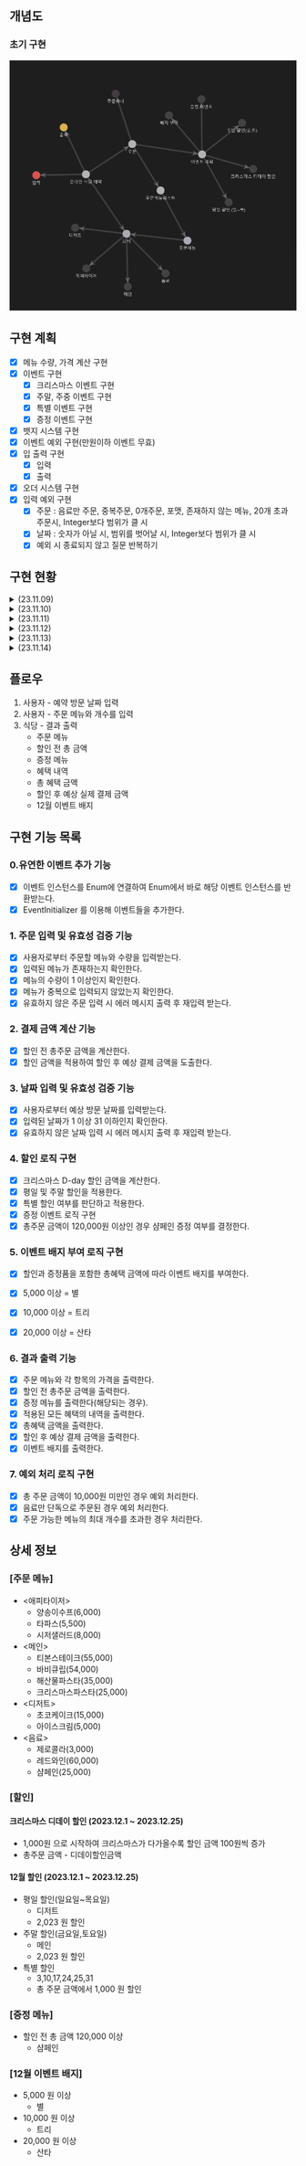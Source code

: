 ## 개념도

### 초기 구현
![img.png](img.png)


## 구현 계획
- [x] 메뉴 수량, 가격 계산 구현
- [x] 이벤트 구현
  - [x] 크리스마스 이벤트 구현
  - [x] 주말, 주중 이벤트 구현
  - [x] 특별 이벤트 구현
  - [x] 증정 이벤트 구현
- [x] 뱃지 시스템 구현
- [x] 이벤트 예외 구현(만원이하 이벤트 무효)
- [x] 입 출력 구현 
  - [x] 입력
  - [x] 출력
- [x] 오더 시스템 구현
- [x] 입력 예외 구현
  - [x] 주문 : 음료만 주문, 중복주문, 0개주문, 포맷, 존재하지 않는 메뉴, 20개 초과 주문시, Integer보다 범위가 클 시
  - [x] 날짜 : 숫자가 아닐 시, 범위를 벗어날 시, Integer보다 범위가 클 시
  - [x] 예외 시 종료되지 않고 질문 반복하기
## 구현 현황

<details>
<summary>(23.11.09)</summary> 

- [x] 개념도 설계 및 구현계획 작성 
- [x] 음식,주문, 주문목록, 주문메뉴 구현
- [x] 테스트 코드 구현
  - 음식 : 문자열로 Enum 반환 검증
  - 주문메뉴 : 메뉴가격, 문자열로 주문메뉴 반환 검증
  - 주문목록 : 총 가격 반환 검증 
- [x] 문자열로 Enum 반환 방식 변경
  - interface 내부에 hashMap 인스턴스로 구현
    - 문제점
      - 초기화 되지 않으면 값을 찾을수 없는 문제가 존재
      - 또한 MenuItem 에서 바로 hashMap 접근 가능한 문제가 존재
    - 해결
      - hashMap 을 가지는 유틸리티 클레스인 MenuList 추가
        - 정적 초기화를 사용하여 MenuList가 실행 될 때 음식메뉴들을 전부 저장하도록 구현
        - 정적 초기화를 사용하면 해당 객체를 최초 호출하여 JVM 에 로드될 때 메뉴 리스트를 초기화 함.
- 배운점
  - 정적 초기화 : static {} 
    - 해당 클래스가 처음으로 JVM에 로드 될 때 실행된다.
    - 애플리케이션이 구동되는 과정 중에 특정 클래스가 처음 사용되면, JVM은 그 클래스를 메모리에 로드하고 정적 초기화 블록을 실행한다.
    - 이후에는 추가적인 정적 초기화가 발생하지 않는다.
    - 클래스의 코드가 실행 될 때 로드되므로, 정적 초기화 블록도 그 시점에 실행된다. 
    - 이러한 메커니즘을 Lazy Loading(지연로딩), 또는 Class Loading on Demand 라고 한다.
    
  - lazy loading(지연로딩)
    - JPA 에서만 사용하는 용어인줄 알았으나, 프로그래밍 전반에 걸쳐 사용되는 용어라는것을 배움
    - 필요할 때까지 데이터나 객체의 로드를 연기하는 기법
    - JVM의 기본 동작. 기본값
    - 메모리 사용을 최적화하고, 애플리케이션의 시작 시간을 단축하며, 불필요한 계산을 방지한다.
    - Java의 경우에도, 클래스가 사용되기 전까지는 로딩을 연기한다.
    - 지연 초기화라는 비슷한 용어가 존재하나 다른 개념이다.
    
  - lazy initialization(지연 초기화)
    - 객체가 실제로 사용될 때까지 연기하는 디자인 패턴
    - 개발자가 명시적으로 구현해야 함
    - 리소스가 많이 소모되는 객체 생성을 최적화 하는데 사용
    - 객체가 필요할 때까지 인스턴스화를 연기하여 불필요한 메모리 사용을 줄이고, 초기화에 소요되는 비용을 절약
    
  - 유틸 클레스의 초기화 시점
    - 이전에는 단순히 애플리케이션이 실행 될 때 static 필드에 존재하는 클래스는 전부 초기화가 진행되는줄 알았으나, 지연로딩으로 인하여 해당 클래스에 접근하는 시점에 초기화 된다는것을 학습 
    
  - ConcurrentHashMap 의 필요 시점
    - 애플리케이션 런타임 중에 데이터가 추가되거나 삭제되는 중 동적이 변경이 발생할 때 사용한다.
    - MenuList가 현재는 변경 없이 읽기만 지원하므로 HashMap 만으로도 충분하다.
    
  - JVM의 로드과정 : 모든 클래스 로더는 클래스 로딩 및 초기화 과정을 거친다.
    - 1. 클래스 로더(Class Loaders) : 애플리케이션 실행 시 필요한 클래스를 로드하는 역할을 한다. 모든 클래스들이 필수적으로 로드되는것이 아니며, 모든것들은 필요할 때 로드된다.
      - 부트 스트랩 클래스 로더 : 자바 핵심 API들을 로드 ex) java.lang.Object
      - 확장 클래스 로더 : 표준 자바 API 확장 클래스들을 로드 ex) Java Cryptography Extension(JCE)
      - 시스템 클래스 로더 : 개발자가 작성한 클래스 및 사용자 지정경로에 있는 클래스 로드 ex)Spring Framework, JPA 등
    - 2. 클래스 로딩 및 초기화 : 클래스가 실제로 사용될 때까지 로딩 및 초기화가 연기된다.
      - 로딩 : 클래스 로더가 클래스를 메모리에 로드한다.
      - 링킹 : 로드된 클래스가 검증되고, 클래스 변수(static variables)에 메모리가 할당되며, 참조가 해석된다.
      - 초기화 : 클래스가 실제로 사용될 때 클래스 변수가 최종 값을 할당받고, 초기화 블록이 실행된다. 초기화 순서는 정적 필드와 블록이 먼저, 그 다음에 인스턴스 필드와 생성자가 실행된다.
    
</details>



<details>
<summary>(23.11.10)</summary>

- [x] 크리스마스 디데이 이벤트 구현
  - 이벤트 기간을 생성자 파라미터로 설정해 확장성 있게 설계하려 시도
  - ChronoUnit 사용하여 로직구현
- [x] 평일 할인 이벤트 구현
  - ```LocalDate.getDayOfWeek``` 를 사용하여 평일을 구하는 로직 구현
- [x] 주말 할인 이벤트 구현
- [x] 샴페인 증정 이벤트 구현
- [x] 인터페이스 메서드가 증가함에 따라 오버로딩이 아닌 각자의 메서드명을 설정
- [x] 특별 할인 이벤트 구현
- [x] 최상위 WooWaEvent 인터페이스를 상속하는 종목별 이벤트 인터페이스 구현
- [x] 각각의 구현 이벤트 클래스 파라미터로 기간,상품,할인율 등 스스로 결정할수있게 구현
- [x] 한달, 특정일, 특정주, 만큼의 기한을 생성할수있는 EventPeriod 구현
- [x] WeekDiscountEvent 주말(토,일) -> 주말(금,토)로 변경
- [x] 이벤트핸들러 구현

- [x] WooWaEvent 내부 메서드에 대한 고민
  - 이벤트 로직을 실행하는 ```execute()```
  - 이벤트 기간인지 확인하는 ```isEventActivate()```
  - 크리스마스 이벤트를 보면 어차피 ```isEventActivate()```는 ```execute()``` 시 포함되는데 public으로 둘 필요가 있을까?
    - ```isEventActivate()```를 private로 변경했을 때 예상
      - 캡슐화 원칙을 유지하여 객체 내 데이터를 외부에 노출하지 아니한다.
    - ```isEventActivate()```를 private로 변경했을 때 고민
      - 추후 어떤 로직(ex: 이벤트의 활성/비활성 상태를 확인하고 실행하는 로직)이 구현될지 몰라 섣불리 변경하기가 고민된다.
      - private로 구현해야한다면 다른 이벤트 클래스에 일일이 코드를 적어야한다
    - ```isEventActivate()```를 유틸클래스로 따로 추출했을 때 고민
      - 그렇다면 결국 interface에서 시작날짜와 종료날짜를 가져와야하므로, 코드는 복잡해지고, 이전보다 데이터도 외부에 더 자세히 노출된다.
    - 결론
      - 인터페이스에 ```isEventActivate()```를 사용하는것이 설계를 더 단순화하고, 내부정보를 덜 노출하며, 추후 확장성도 있다고 생각한다.
- [x] 크리스마스디데이할인 이벤트와 다른 이벤트들을 인터페이스로 묶는것에 대한 고민
  - 현재 인터페이스에서 ```execute()```가 받는 파라미터는 LocalDate 하나 뿐인데, 다른 로직들은 orderMenu를 추가적으로 받아야 한다.
    - 그냥 오버로딩해서 받아버리면 쉬울 일이지만, 의미없는 메서드가 생성되어버린다.
  - 해결방안
    1. LocalDate, OrderMenu를 새로운 클래스로 감싸 파라미터로 받는 방법.
       - 장점 : 미래에 파라미터에 추가 정보가 필요한 경우, 쉽게 확장이 가능하다.
       - 단점 : 매개변수를 전달하기 전에, 객체를 생성하여 전달하여야 한다. 코드가 약간 복잡해진다. 또한 크리스마스 할인의 경우 필요없는 OrderMenu 데이터까지 전송된다.
    2. default 메서드를 사용하여 ```isEventActivate()```를 오버로딩하고 둘다 default 메서드로 만드는 방법.
       - 장점 : 기존의 크리스마스 이벤트 클래스에 영향을 미치지 않으면서 새로운 메서드를 추가할 수 있다.
       - 단점 : default 메서드가 많아질수록 인터페이스가 더 복잡해진다.
  - 결론
    - 1번의 경우, 확장성이 좋다는 장점이 있으나, 이를 래핑할 경우 어떤 직관적으로 코드의 역할을 인지할수 없어 보인다.
    - 2번의 경우, 추가적인 메서드가 생길수록 인터페이스가 더 복잡해진다는 단점이 있으나, 현재까지의 이벤트와, 앞으로 이벤트를 생각하더라도, 파라미터가 크게 추가되지는 않아보인다. 또한 기존 코드에 영향이 없다는것이 큰 메리트다.
    - default 메서드를 사용하기로 결정
- [x] 이벤트들의 확장성에 대한 고민
  - 크리스마스 이벤트를 제외한 모든 이벤트들은 재사용 가능성이 높고 언제든 항목들이 바뀔 수 있다고 예상된다. (다음엔 주말에 음료를 할인한다던지)
    - 1월에 또 이벤트를 한다면, 기존의 이벤트들을 재사용 해야할 가능성도 존재하므로 결국 유지보수가 용이한 구조여야 한다. 
    - 그렇다면 확장성을 위해 이벤트들의 구조를 변경해야한다.
  - 구현방안
    - 주말, 주중 할인 이벤트의 경우
      - 할인 음식을 쉽게 지정할 수 있도록 변경
      - 할인 가격을 쉽게 지정할 수 있도록 변경
    - 상품 증정 이벤트의 경우
      - 최소 금액을 쉽게 지정할 수 있도록 변경
      - 증정 음식을 쉽게 지정할 수 있도록 변경
    - 특정 날짜 이벤트의 경우
      - 할인 금액을 쉽게 지정할 수 있도록 변경
      - 날짜를 쉽게 지정할 수 있도록 변경
  - 결론
    - 파라미터를 추가한다. ex) 예약일, 오더메뉴, 할인음식, 할인가격
    - 래핑 클레스를 만든다.
      - 크리스마스 이벤트 이후 새해 이벤트를 한다고 하였으니 EventPeriod를 기념일마다 정적팩터리 메서드로 생성할수있도록  구현
    - 최상위 이벤트 인터페이스를 확장한 증정, 주말/주중, 특별 이벤트 인터페이스를 구현하여 각자 구현한다. 
      - default 메서드도 제거되어 필요없는 메서드를 숨길 수 있다.
  - [x] 이벤트 핸들러 구현 문제
    - 현재 문제점
      - 모든 이벤트들을 관리하는 WooWaEventHandler를 구현하였으나, 음식종류 당 할인과, 전체 할인이 섞여있는 문제
    - 시도
      - 개별 계산 로직(주중,주말 음식들을 메인인지, 음료인지 확인)들을 orderMenu, Orders 에서 계산하여 수량을 반환
      - 반환한 해당 수량들을 주중, 주말 이벤트에서 받아 할인가 계산
      - 추가 문제 발생
        - 주중,주말 이벤트를 리펙토링하면서 생성자 파라미터로 원하는 할인 대상으로 지정하려 했으나, MainMenu.values() 만가능한 문제
      - 결론
        - MainMenu[], DessertMenu[] 를 파라미터로 받아 구현.

- 배운점
  - ChronoUnit
    - 날짜 및 시간을 측정하는 단위를 나타내는 열거형
    - ```ChrononUtit.DAYS.between(localDate1, localDate2)``` 를 이용하면 경과일수를 구할 수 있다. 
  - ```LocalDate.getDayOfWeek```
    - 원하는 날짜의 요일을 추출할 수 있다.
  
  - Stream.Builder<T>();
    - Stream<T> 인스턴스를 생성하는 데 사용된다.
</details>

<details>
<summary>(23.11.11)</summary>

- [x] 12월 이벤트 관련 enum 구현
- [x] 혜텍 관련 enum 구현
- [x] 뱃지 매니저 구현
- [x] 오더 시스템 구현
- [x] 만원 이하 결제 시 혜택 x 구현
- [x] 문자열을 추출하여 주문으로 만들기 구현

- 배운점
  - ```hashSet```의 비교 로직을 변경하기 위해서는 ```equals()``` 뿐만 아니라 ```hashCode()```도 로직을 수정해야 한다.
  - 결국 ```hashSet```은 ```hashCode()```를 기반으로 저장하기 때문에 ,동일한 ```hashCode()``` 일 때에, 같은 버킷 내에 ```equals()``` 동등성을 비교하기 때문이다.
</details>

<details>
<summary>(23.11.12)</summary>

- [x] 동일메뉴, 음료만주문, 0개주문, 수량에 문자열, 존재하지 않는 메뉴, 20개 초과 주문시 예외 검증
- [x] 날짜 관련 예외 검증
- [x] 오더 오더 시스템 구현
- [x] 유저인터페이스 임시 구현
- [x] 출력 시 할인이 포함되지 않으면 표시하지 않게 구현

- [x] hashMap에서 없는 단어를 입력해도 나오는 예외가 없는 문제
  - 왜 hashMap에서 없는 키값을 입력해도 반환값이 나올까?
    - hashMap은 기본적으로 null을 반환한다. 이를 제어하려면 추가적인 작업이 필요하다. 또한, null이 아닌 다른 처리를 위한 메서드도 존재한다.
    - ```map.containsKey("key")``` : 키값이 존재할 때와 그렇지 않을 때를 설정한다.
    - ```map.getOrDefault("key",return)``` : 특정 키를 입력했을 때 원하는 반환을 설정한다. 하지만 반환에 예외를 던질 수 없다.
    - hashMap 반환이 null인 경우를 예외로 잡아 처리한다.
  - 해결방안
    - ```map.containsKey("key")``` 를 사용하여 예외를 추가한다. 
      - null을 반환하는 경우에 대한 예외처리도 가능하나, 이런 예외는 특정값에 대한 예외지만, containsKey는 map에 키가 존재하지 않는지에 확인하는것에 대한 의도가 분명하므로 ```map.containsKey("key")```를 사용했다.

- [x] 특정 종류의 음식을 주문하면 예외를 발생시켜야하는 문제 
  - 그렇다면 특정 종류만 주문할 때 예외를 발생시키고자 한다면 어떤 로직을 짜야할까?
    - 반환형의 인스턴스가 내가 특정한 반환형의 인스턴스인지 비교한다.
    - 이는 특정 종류를 주문할때마다 예외를 발생시키면 안되므로, Set<Order> 에서 예외를 처리한다.
  
- [x] 주문 예외처리 이후 이벤트 관리 테스트에서 테스트 실패 발생
  - 문제
    - 상품명을 받아와 Enum으로 반환하는 과정에서 null 이 발생하여 예외가 발생
  - 해결방안
    - 없음을 의미하는 NONE Enum을 구현하여 반환하게끔 설정
      - 단지 없음을 의미하는 Enum이 MenuItem이라는 인터페이스를 implement 하는것이 옳은가?
    - 로직 자체를 Enum이 아닌 상품명만 반환하도록 설정
      - 이렇게 되면 증정품에 대한 가격을 할인하는 내역에 대한 코드의 수정이 필요하게 된다.
  - 해결
    - 증정 여부를 문자열대신 Enum으로 반환하게 설정
    - Menuitem을 상속받은 None 추가

- 배운점 
  - HashMap
    -존재하지 않는 키를 이용하여 값을 요청하면 null을 반환한다.
    - 존재하지 않을 때의 예외를 추가적으로 설정해야한다.
      - ```map.containsKey("key")``` : 키의 존재여부를 확인한다.
      - ```map.getOrDefault("key",return)``` : 키가 존재하지 않을 시, 원하는 값을 리턴한다.
</details>

<details>
<summary>(23.11.13)</summary>

- [x] 할인 혜택에 증정품이 존재하면 내역 추가 
- [x] 뱃지 매니저 제거, BenfitBadge enum에 로직 이동
- [x] 증정 이벤트에서 수량을 지정할 수 있도록 수정
- [x] EventSystem, EventInitializer -> 초기화, 실행 책임 분리
- [x] EventSystem 내부의 EventBenefit 설정여부 로직 분리

- [x] 할인 혜택에 증정품 추가 시 문제
  - 문제점
    - Events 라는 인터페이스로 묶은 이벤트명을 묶어놓은 Enum들만 현재 들어가게 되어있다.
    - 허나 상품은 Events 하위가 아니라 MenuItem 하위이다.
    - 상품과 이벤트는 구분이 명확하기에 하나의 인터페이스로 몰아서 합치기가 애매하다.
  - 해결 방안
    1. MenuItem과, Events가 상속할수 있는 상위 인터페이스를 만들고, OneEventResult의 파라미터로 한다.
    2. List<OneEventResult> 에 넣으려 하지 말고, 이들 출력 이후에 수동으로 증정품을 출력한다.
    3. 래퍼 클래스를 생성하여 이벤트와 증정품을 감싼다. - 하지만 이미 많은 래퍼 클래스가 존재하므로 복잡성이 더욱 증가하게된다.
    4. OneEventResult 인스턴스 변수를 파라미터에서 그대로 받는것이 아니라 가공해서 래퍼 클래스를 만들고, 그것을 변수로 받는다. 
  - 결정 
    - OneEventResult를 구성하는것은, 이벤트 enum과, 할인혜택인데, 이 enum은 사실 이름으로써의 역할 외에는 없다.
    - 변수타입을 Events 에서 String 으로 변환하여 이름과 할인가만 받도록 로직을 변경한다.
- [x] 뱃지 매니저 제거 및 로직 순서에 따른 값 변경 문제
  - 문제점
    - 뱃지 매니저의 역할은 주어진 혜택값에 따라 뱃지를 반환하는것이고, 이는 BenefitBadge 내에서도 구현 가능한 문제이다.
    - 뱃지 증정 여부를 반환하는 로직은 상위에 Santa를 두느냐, 혹은 다른 것들을 두느냐에 따라서 값이 달라졌다.
  - 해결 방안
    - 뱃지 매니저 제거, BenefitBadgeManager 내부에 로직 이동
    - 뱃지 enum 필드에 상/하한선 금액을 지정하도록 설정
    - 상/하한선 조건에 따라 뱃지 지정
- [x] EventSystem 의 책임 문제
  - 문제점
    - activateEvent 메서드에 이벤트 실행과, 이벤트 혜택의 상태를 결정하는 책임이 존재
  - 해결 방안
    - EventBenefit(이벤트 혜택) 상태 결정 로직을 EventBenefit 내부로 이주
      - EventBenefit의 파라미터에 주문 혹은 총주문금액을 추가하더라도 자신의 상태를 결정하는 로직 이외에는 사용처가 없다.
      - 문제는 EventBenefit의 조건이 Orders의 조건에 따라서 변하기 때문
      - Orders의 조건에 따라 EventBenefit의 상태를 변경하는것이 아니라, 스스로 변경하게 해야함
      - 스스로 변경하려면, 현재 파라미터를 받는 조건으로 참/거짓 유무를 판단할수있어야 한다.
    - EventBenefit 상태 결정 로직 제거, Receipt 객체에서 상태결정 로직 설정
      - Receipt 객체는 총주문금액을 파라미터로 가지며, 12월 이벤트의 최종 정보들을 포함한다
      - Receipt 내부의 총주문금액을 비교하여 참/거짓을 반환하는 메서드 구현
  - 결과
    - EventSystem에서 EventBenefit 상태설정 책임 제거 
    - Receipt 자체에서 총주문금액을 비교하여 참/거짓을 반환 
- 배운점
  - 사이드 이펙트
    - 증정 이벤트에서 증정 상품과 증정 상품의 개수를 지정하도록 변경하고자 했다.
    - 허나 그렇게 변경하려니 단순히 값만 이벤트에서 받는것 뿐만 아니라, 상품과 수량을 반환해야 하므로 상품을 위한 래퍼 클래스, 할인가를 계산하는 로직이 변경되어야 했다.
    - 다음 프로젝트를 시행할 때에는 각각의 값들의 변동 가능성을 염두하고 상세하게 계획을 수립한 후 구현해나가야 겠다.
</details>

<details>
<summary>(23.11.14)</summary>

- [x] 원하는 이벤트만 시행할수 있게끔 구현
- [x] RestaurantSystem - >RestaurantSystem, RestaurantProcessor 로 분리
- [x] 이벤트 인스턴스 Enum화
- [ ] EventSystem 테스트 코드 구현
- [ ] RestaurantSystem 테스트 코드 구현
- [ ] RestaurantProcessor 테스트 코드 구현
- [ ] RestaurantReservation 테스트코드 구현

- [x] 재사용성에 대한 고민
  - 크리스마스 이벤트 뿐만 아니라, 내가 원할 때의 이벤트를 내가 설정하는 프로그램을 만들고 싶다.
  - 이벤트의 기간, 혜택 등을 개발자가 쉽게 설정 할수 있어야 한다.
  - 해결방안
    - 이벤트 생성 로직을 가장 바깥으로 꺼낸다.
    - 이벤트들을 내가 원하는 대로 생성한 후 프로그램.run을 실행하면 실행하도록 구현한다.
    - 추가문제
      - 이벤트의 날짜, 금액 등을 변경가능하게 구현했으나, 이벤트 수를 줄이거나 늘릴수는 없다.
      - 해결방안
        - EventInitializer에서 필드값을 List<하위이벤트인터페이스>로 받는다.
        - EventSystem에서 각 인터페이스별 OneEventResult 를 받아 리스트에 저장한다.
  - 결과
    - RestaurantReservation 에서 초기화 시 EventInitializer, EventFactory 로 이벤트를 추가하여 시행
- [x] 필요성이 사라진 EventFactory의 제거여부
  - 이벤트 인스턴스를 Enum에 연결하면서 EventFactory의 필요성이 사라졌다.
  - 명확성을 위해서는 삭제하는게 맞지만, 추후에 Enum에 인스턴스 연결을 제거해야 할 수도 있다면, 제거하지 않는것도 좋을것같다.
  - 결론
    - 현재 불필요한 코드이므로 제거한다.
</details>

## 플로우
1. 사용자 - 예약 방문 날짜 입력
2. 사용자 - 주문 메뉴와 개수를 입력
3. 식당 - 결과 출력
   - 주문 메뉴 
   - 할인 전 총 금액
   - 증정 메뉴
   - 혜택 내역
   - 총 혜택 금액
   - 할인 후 예상 실제 결제 금액 
   - 12월 이벤트 배지

## 구현 기능 목록

### 0.유연한 이벤트 추가 기능
- [x] 이벤트 인스턴스를 Enum에 연결하여 Enum에서 바로 해당 이벤트 인스턴스를 반환받는다.
- [x] EventInitializer 를 이용해 이벤트들을 추가한다.

### 1. 주문 입력 및 유효성 검증 기능

-[x] 사용자로부터 주문할 메뉴와 수량을 입력받는다.
-[x] 입력된 메뉴가 존재하는지 확인한다.
-[x] 메뉴의 수량이 1 이상인지 확인한다.
-[x] 메뉴가 중복으로 입력되지 않았는지 확인한다.
-[x] 유효하지 않은 주문 입력 시 에러 메시지 출력 후 재입력 받는다.

### 2. 결제 금액 계산 기능

-[x] 할인 전 총주문 금액을 계산한다.
-[x] 할인 금액을 적용하여 할인 후 예상 결제 금액을 도출한다.

### 3. 날짜 입력 및 유효성 검증 기능

-[x] 사용자로부터 예상 방문 날짜를 입력받는다.
-[x] 입력된 날짜가 1 이상 31 이하인지 확인한다.
-[x] 유효하지 않은 날짜 입력 시 에러 메시지 출력 후 재입력 받는다.

### 4. 할인 로직 구현

-[x] 크리스마스 D-day 할인 금액을 계산한다.
-[x] 평일 및 주말 할인을 적용한다.
-[x] 특별 할인 여부를 판단하고 적용한다.
-[x] 증정 이벤트 로직 구현
-[x] 총주문 금액이 120,000원 이상인 경우 샴페인 증정 여부를 결정한다.

### 5. 이벤트 배지 부여 로직 구현

-[x] 할인과 증정품을 포함한 총혜택 금액에 따라 이벤트 배지를 부여한다.
-[x] 5,000 이상 = 별
-[x] 10,000 이상 = 트리
-[x] 20,000 이상 = 산타


### 6. 결과 출력 기능

-[x] 주문 메뉴와 각 항목의 가격을 출력한다.
-[x] 할인 전 총주문 금액을 출력한다.
-[x] 증정 메뉴를 출력한다(해당되는 경우).
-[x] 적용된 모든 혜택의 내역을 출력한다.
-[x] 총혜택 금액을 출력한다.
-[x] 할인 후 예상 결제 금액을 출력한다.
-[x] 이벤트 배지를 출력한다.

### 7. 예외 처리 로직 구현

-[x] 총 주문 금액이 10,000원 미만인 경우 예외 처리한다.
-[x] 음료만 단독으로 주문된 경우 예외 처리한다.
-[x] 주문 가능한 메뉴의 최대 개수를 초과한 경우 처리한다.

## 상세 정보
### [주문 메뉴]
- <애피타이저>
  - 양송이수프(6,000)
  - 타파스(5,500)
  - 시저샐러드(8,000)
- <메인>
  - 티본스테이크(55,000)
  - 바비큐립(54,000)
  - 해산물파스타(35,000)
  - 크리스마스파스타(25,000)
- <디저트>
  - 초코케이크(15,000)
  - 아이스크림(5,000)
- <음료>
  - 제로콜라(3,000)
  - 레드와인(60,000)
  - 샴페인(25,000)

### [할인]
#### 크리스마스 디데이 할인 (2023.12.1 ~ 2023.12.25)
- 1,000원 으로 시작하여 크리스마스가 다가올수록 할인 금액 100원씩 증가
- 총주문 금액 - 디데이할인금액

#### 12월 할인 (2023.12.1 ~ 2023.12.25)
- 평일 할인(일요일~목요일)
  - 디저트
  - 2,023 원 할인
- 주말 할인(금요일,토요일)
  - 메인
  - 2,023 원 할인
- 특별 할인
  - 3,10,17,24,25,31 
  - 총 주문 금액에서 1,000 원 할인


### [증정 메뉴]
- 할인 전 총 금액 120,000 이상
  - 샴페인

### [12월 이벤트 배지]
- 5,000 원 이상
  - 별
- 10,000 원 이상
  - 트리
- 20,000 원 이상
  - 산타
